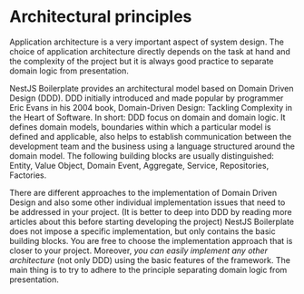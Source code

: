 # Architectural principles

Application architecture is a very important aspect of system design. The choice of application architecture directly 
depends on the task at hand and the complexity of the project but it is always good practice to separate domain logic 
from presentation.

NestJS Boilerplate provides an architectural model based on Domain Driven Design (DDD). DDD initially introduced and 
made popular by programmer Eric Evans in his 2004 book, Domain-Driven Design: Tackling Complexity in the Heart of Software.
In short: DDD focus on domain and domain logic. It defines domain models, boundaries within which a particular model is 
defined and applicable, also helps to establish communication between the development team and the business using 
a language structured around the domain model. The following building blocks are usually distinguished: Entity,
Value Object, Domain Event, Aggregate, Service, Repositories, Factories.

There are different approaches to the implementation of Domain Driven Design and also some other individual 
implementation issues that need to be addressed in your project. (It is better to deep into DDD by reading more 
articles about this before starting developing the project) NestJS Boilerplate does not impose a specific 
implementation, but only contains the basic building blocks. You are free to choose the implementation approach that 
is closer to your project. Moreover, *you can easily implement any other architecture* (not only DDD) using the basic 
features of the framework. The main thing is to try to adhere to the principle separating domain logic from presentation.

